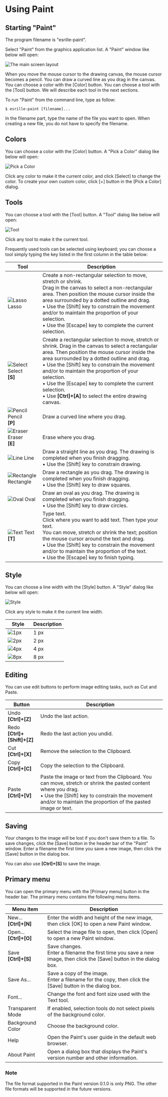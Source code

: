 # Using Paint

<style>
thead tr th:first-child, tbody tr td:first-child {
  min-width: 30%;
}
</style>

## Starting "Paint"

The program filename is "esrille-paint".

Select "Paint" from the graphics application list.
A "Paint" window like below will open:

![The main screen layout](layout.png)

When you move the mouse cursor to the drawing canvas, the mouse cursor becomes a pencil.
You can draw a curved line as you drag in the canvas.
You can choose a color with the [Color] button.
You can choose a tool with the [Tool] button.
We will describe each tool in the next sections.


To run "Paint" from the command line, type as follow:

```
$ esrille-paint [filename]...
```

In the filename part, type the name of the file you want to open.
When creating a new file, you do not have to specify the filename.

## Colors

You can choose a color with the [Color] button.
A "Pick a Color" dialog like below will open:

![Pick a Color](color.png)

Click any color to make it the current color, and click [Select] to change the color.
To create your own custom color, click [+] button in the [Pick a Color] dialog.

## Tools

You can choose a tool with the [Tool] button.
A "Tool" dialog like below will open:

![Tool](tool.png)

Click any tool to make it the current tool.

Frequently used tools can be selected using keyboard;
you can choose a tool simply typing the key listed in the first column in the table below:

Tool | Description
---|---
![Lasso](../figures/lasso-symbolic.svg) Lasso | Create a non-rectangular selection to move, stretch or shrink.<br>Drag in the canvas to select a non-rectangular area. Then position the mouse cursor inside the area surrounded by a dotted outline and drag.<br>• Use the [Shift] key to constrain the movement and/or to maintain the proportion of your selection.<br>• Use the [Escape] key to complete the current selection.
![Select](../figures/selection-symbolic.svg) Select<br><b>[S]</b> | Create a rectangular selection to move, stretch or shrink. Drag in the canvas to select a rectangular area. Then position the mouse cursor inside the area surrounded by a dotted outline and drag.<br>• Use the [Shift] key to constrain the movement and/or to maintain the proportion of your selection.<br>• Use the [Escape] key to complete the current selection.<br>• Use <b>[Ctrl]+[A]</b> to select the entire drawing canvas.
![Pencil](../figures/pencil-symbolic.svg) Pencil<br><b>[P]</b> | Draw a curved line where you drag.
![Eraser](../figures/eraser-symbolic.svg) Eraser<br><b>[E]</b> | Erase where you drag.
![Line](../figures/line-symbolic.svg) Line | Draw a straight line as you drag. The drawing is completed when you finish dragging.<br>• Use the [Shift] key to constrain drawing.
![Rectangle](../figures/rectangle-symbolic.svg) Rectangle | Draw a rectangle as you drag. The drawing is completed when you finish dragging.<br>• Use the [Shift] key to draw squares.
![Oval](../figures/oval-symbolic.svg) Oval | Draw an oval as you drag. The drawing is completed when you finish dragging.<br>• Use the [Shift] key to draw circles.
![Text](../figures/text-symbolic.svg) Text<br><b>[T]</b> | Type text.<br>Click where you want to add text. Then type your text.<br>You can move, stretch or shrink the text; position the mouse cursor around the text and drag.<br>• Use the [Shift] key to constrain the movement and/or to maintain the proportion of the text.<br>• Use the [Escape] key to finish typing.

## Style

You can choose a line width with the [Style] button.
A "Style" dialog like below will open:

![Style](style.png)

Click any style to make it the current line width.

Style | Description
---|---
![1px](../figures/1px-symbolic.svg) &nbsp;&nbsp;&nbsp;&nbsp; | 1 px
![2px](../figures/2px-symbolic.svg) | 2 px
![4px](../figures/4px-symbolic.svg) | 4 px
![8px](../figures/8px-symbolic.svg) | 8 px

## Editing

You can use edit buttons to perform image editing tasks, such as Cut and Paste.

Button | Description
---|---
Undo<br><b>[Ctrl]+[Z]</b> | Undo the last action.
Redo<br><b>[Ctrl]+[Shift]+[Z]</b> | Redo the last action you undid.
Cut<br><b>[Ctrl]+[X]</b> | Remove the selection to the Clipboard.
Copy<br><b>[Ctrl]+[C]</b> | Copy the selection to  the Clipboard.
Paste<br><b>[Ctrl]+[V]</b> | Paste the image or text from the Clipboard. You can move, stretch or shrink the pasted content where you drag.<br>• Use the [Shift] key to constrain the movement and/or to maintain the proportion of the pasted image or text.

## Saving

Your changes to the image will be lost if you don't save them to a file.
To save changes, click the [Save] button in the header bar of the "Paint" window.
Enter a filename the first time you save a new image, then click the [Save] button in the dialog box.

You can also use <b>[Ctrl]+[S]</b> to save the image.

## Primary menu

You can open the primary menu with the [Primary menu] button in the header bar.
The primary menu contains the following menu items.

Menu item | Description
---|---
New...<br><b>[Ctrl]+[N]</b> | Enter the width and height of the new image, then click [OK] to open a new Paint window.
Open...<br><b>[Ctrl]+[O]</b> | Select the image file to open, then click [Open] to open a new Paint window.
Save<br><b>[Ctrl]+[S]</b> | Save changes.<br>Enter a filename the first time you save a new image, then click the [Save] button in the dialog box.
Save As... | Save a copy of the image.<br>Enter a filename for the copy, then click the [Save] button in the dialog box.
Font... | Change the font and font size used with the Text tool.
Transparent Mode | If enabled, selection tools do not select pixels of the background color.
Background Color | Choose the background color.
Help | Open the Paint's user guide in the default web browser.
About Paint | Open a dialog box that displays the Paint's version number and other information.

### Note

The file format supported in the Paint version 0.1.0 is only PNG. The other file formats will be supported in the future versions.
